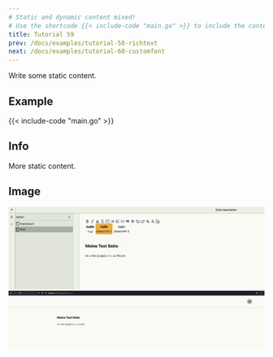 ```yaml
---
# Static and dynamic content mixed!
# Use the shortcode {{< include-code "main.go" >}} to include the content of the file as a go-code block.
title: Tutorial 59
prev: /docs/examples/tutorial-58-richtext
next: /docs/examples/tutorial-60-customfont
---
```


Write some static content.

## Example
{{< include-code "main.go" >}}

## Info
More static content.

## Image
![](screenshot-01.png)
![](screenshot-02.png)
